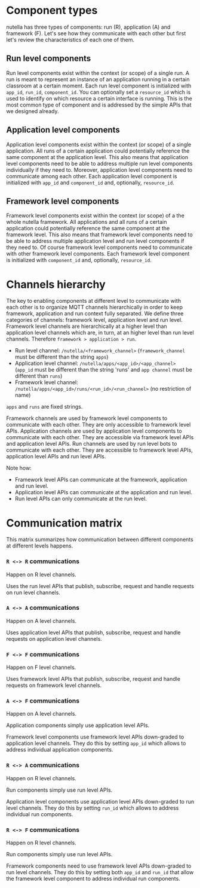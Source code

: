 # Component types
nutella has three types of components: run (R), application (A) and framework (F). Let's see how they communicate with each other but first let's review the characteristics of each one of them.

## Run level components
Run level components exist within the context (or scope) of a single run. A run is meant to represent an instance of an application running in a certain classroom at a certain moment. Each run level component is initialized with `app_id`, `run_id`, `component_id`. You can optionally set a `resource_id` which is used to identify on which resource a certain interface is running. This is the most common type of component and is addressed by the simple APIs that we designed already. 

## Application level components
Application level components exist within the context (or scope) of a single application. All runs of a certain application could potentially reference the same component at the application level. This also means that application level components need to be able to address multiple run level components individually if they need to. Moreover, application level components need to communicate among each other. Each application level component is initialized with `app_id` and `component_id` and, optionally, `resource_id`.

## Framework level components
Framework level components exist within the context (or scope) of a the whole nutella framework. All applications and all runs of a certain application could potentially reference the same component at the framework level. This also means that framework level components need to be able to address multiple application level and run level components if they need to. Of course framework level components need to communicate with other framework level components. Each framework level component is initialized with `component_id` and, optionally, `resource_id`.


# Channels hierarchy
The key to enabling components at different level to communicate with each other is to organize MQTT channels hierarchically in order to keep framework, application and run context fully separated. We define three categories of channels: framework level, application level and run level. Framework level channels are hierarchically at a higher level than application level channels which are, in turn, at an higher level than run level channels. Therefore `framework > application > run`.
- Run level channel: `/nutella/<framework_channel>` (`framework_channel` must be different than the string `apps`)
- Application level channel: `/nutella/apps/<app_id>/<app_channel>` (`app_id` must be different than the string 'runs' and `app channel` must be different than `runs`)
- Framework level channel: `/nutella/apps/<app_id>/runs/<run_id>/<run_channel>` (no restriction of name)

`apps` and `runs` are fixed strings.

Framework channels are used by framework level components to communicate with each other. They are only accessible to framework level APIs. Application channels are used by application level components to communicate with each other. They are accessible via framework level APIs and application level APIs. Run channels are used by run level bots to communicate with each other. They are accessible to framework level APIs, application level APIs and run level APIs.

Note how:
- Framework level APIs can communicate at the framework, application and run level. 
- Application level APIs can communicate at the application and run level. 
- Run level APIs can only communicate at the run level.



# Communication matrix
This matrix summarizes how communication between different components at different levels happens.

### `R <-> R` communications
Happen on R level channels. 

Uses the run level APIs that publish, subscribe, request and handle requests on run level channels. 
### `A <-> A` communications
Happen on A level channels. 

Uses application level APIs that publish, subscribe, request and handle requests on application level channels. 

### `F <-> F` communications
Happen on F level channels. 

Uses framework level APIs that publish, subscribe, request and handle requests on framework level channels. 

### `A <-> F` communications
Happen on A level channels. 

Application components simply use application level APIs. 

Framework level components use framework level APIs down-graded to application level channels. They do this by setting `app_id` which allows to address individual application components. 

### `R <-> A` communications
Happen on R level channels.

Run components simply use run level APIs. 

Application level components use application level APIs down-graded to run level channels. They do this by setting `run_id` which allows to address individual run components.

### `R <-> F` communications
Happen on R level channels.

Run components simply use run level APIs.

Framework components need to use framework level APIs down-graded to run level channels. They do this by setting both `app_id` and `run_id` that allow the framework level component to address individual run components. 


